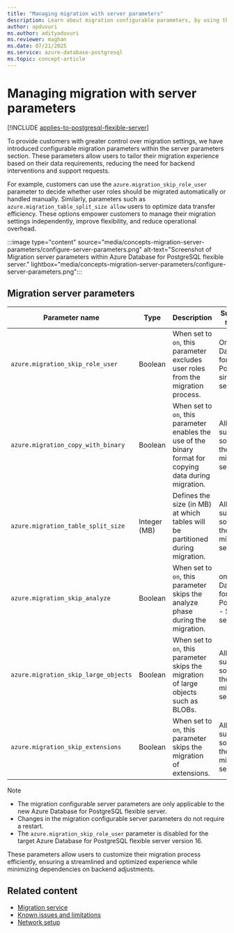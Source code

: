 ```yaml
---
title: "Managing migration with server parameters"
description: Learn about migration configurable parameters, by using the migration service in Azure Database for PostgreSQL.
author: apduvuri
ms.author: adityaduvuri
ms.reviewer: maghan
ms.date: 07/21/2025
ms.service: azure-database-postgresql
ms.topic: concept-article
---
```


# Managing migration with server parameters

[!INCLUDE [applies-to-postgresql-flexible-server](~/reusable-content/ce-skilling/azure/includes/postgresql/includes/applies-to-postgresql-flexible-server.md)]


To provide customers with greater control over migration settings, we have introduced configurable migration parameters within the server parameters section. These parameters allow users to tailor their migration experience based on their data requirements, reducing the need for backend interventions and support requests.

For example, customers can use the `azure.migration_skip_role_user` parameter to decide whether user roles should be migrated automatically or handled manually. Similarly, parameters such as `azure.migration_table_split_size allow` users to optimize data transfer efficiency. These options empower customers to manage their migration settings independently, improve flexibility, and reduce operational overhead.

:::image type="content" source="media/concepts-migration-server-parameters/configure-server-parameters.png" alt-text="Screenshot of Migration server parameters within Azure Database for PostgreSQL flexible server." lightbox="media/concepts-migration-server-parameters/configure-server-parameters.png":::

## Migration server parameters

| Parameter name | Type | Description | Supported sources |
| --- | --- | --- | --- |
| `azure.migration_skip_role_user` | Boolean | When set to `on`, this parameter excludes user roles from the migration process. | Only Azure Database for PostgreSQL single server |
| `azure.migration_copy_with_binary` | Boolean | When set to `on`, this parameter enables the use of the binary format for copying data during migration. | All supported sources by the migration service |
| `azure.migration_table_split_size` | Integer (MB) | Defines the size (in MB) at which tables will be partitioned during migration. | All supported sources by the migration service |
| `azure.migration_skip_analyze` | Boolean | When set to `on`, this parameter skips the analyze phase during the migration. | only Azure Database for PostgreSQL - Single server |
| `azure.migration_skip_large_objects` | Boolean | When set to `on`, this parameter skips the migration of large objects such as BLOBs. | All supported sources by the migration service |
| `azure.migration_skip_extensions` | Boolean | When set to `on`, this parameter skips the migration of extensions. | All supported sources by the migration service |

> [!NOTE]
> - The migration configurable server parameters are only applicable to the new Azure Database for PostgreSQL flexible server.
> - Changes in the migration configurable server parameters do not require a restart.
> - The `azure.migration_skip_role_user` parameter is disabled for the target Azure Database for PostgreSQL flexible server version 16.

These parameters allow users to customize their migration process efficiently, ensuring a streamlined and optimized experience while minimizing dependencies on backend adjustments.


## Related content

- [Migration service](concepts-migration-service-postgresql.md)
- [Known issues and limitations](concepts-known-issues-migration-service.md)
- [Network setup](how-to-network-setup-migration-service.md)

